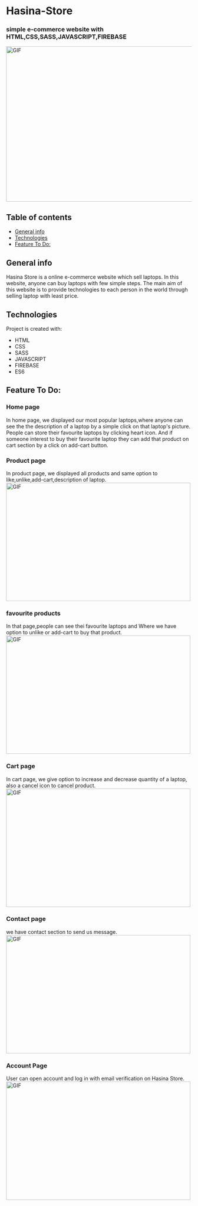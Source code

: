 # Hasina-Store
### simple e-commerce website with HTML,CSS,SASS,JAVASCRIPT,FIREBASE
 <img align="center" alt="GIF" src="https://user-images.githubusercontent.com/97860664/152707428-5c7241d9-0909-421f-b4d6-4095b4e2aae2.png" width="700" height="420" />

## Table of contents
* [General info](#general-info)
* [Technologies](#technologies)
* [Feature To Do:](#feature-to-do)



## General info
Hasina Store is a online e-commerce website which sell laptops. In this website, anyone can buy laptops with few simple steps. The main aim of this website is to provide technologies to each person in the world through selling laptop with least price.
## Technologies
  Project is created with:
* HTML
* CSS
* SASS
* JAVASCRIPT
* FIREBASE
* ES6

## Feature To Do:

### Home page
In home page, we displayed our most popular laptops,where anyone can see the the description of a laptop by a simple click on that laptop's picture. People can store their favourite laptops by clicking heart icon. And if someone interest to buy their favourite laptop they can add that product on cart section by a click on add-cart button.
### Product page
In product page, we displayed all products and same option to like,unlike,add-cart,description of laptop.
 <img align="center" alt="GIF" src="https://user-images.githubusercontent.com/97860664/152711121-cfbee671-59d6-48ed-a9f2-801829797091.png" width="500" height="320" />

### favourite products
In that page,people can see thei  favourite laptops and Where we have option to unlike or add-cart to buy that product.
 <img align="center" alt="GIF" src="https://user-images.githubusercontent.com/97860664/152711216-784fe4a5-03c8-4f39-87a0-8d92b9ac16c5.png" width="500" height="320" />

### Cart page
In cart page, we give option to increase and decrease quantity of a laptop, also a cancel icon to cancel product.
 <img align="center" alt="GIF" src="https://user-images.githubusercontent.com/97860664/152711270-c9598400-68fb-4bc6-8140-a98559bec9a6.png" width="500" height="320" />

### Contact page
we have contact section to send us message.
 <img align="center" alt="GIF" src="https://user-images.githubusercontent.com/97860664/152711172-070d3918-51d7-40fd-9658-7836e001f609.png" width="500" height="320" />
### Account Page
User can open account and log in with email verification on Hasina Store.
 <img align="center" alt="GIF" src="https://user-images.githubusercontent.com/97860664/152711262-b36586c6-b929-4385-b018-ee3590116016.png" width="500" height="320" />


